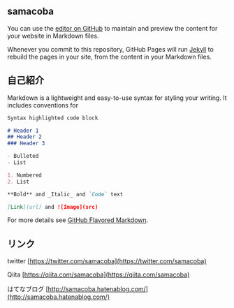 ## samacoba
You can use the [editor on GitHub](https://github.com/samacoba/samacoba.github.io/edit/master/index.md) to maintain and preview the content for your website in Markdown files.

Whenever you commit to this repository, GitHub Pages will run [Jekyll](https://jekyllrb.com/) to rebuild the pages in your site, from the content in your Markdown files.

## 自己紹介

Markdown is a lightweight and easy-to-use syntax for styling your writing. It includes conventions for

```markdown
Syntax highlighted code block

# Header 1
## Header 2
### Header 3

- Bulleted
- List

1. Numbered
2. List

**Bold** and _Italic_ and `Code` text

[Link](url) and ![Image](src)
```

For more details see [GitHub Flavored Markdown](https://guides.github.com/features/mastering-markdown/).

## リンク
twitter
[https://twitter.com/samacoba](https://twitter.com/samacoba)

Qiita
[https://qiita.com/samacoba](https://qiita.com/samacoba)

はてなブログ
[http://samacoba.hatenablog.com/](http://samacoba.hatenablog.com/)


